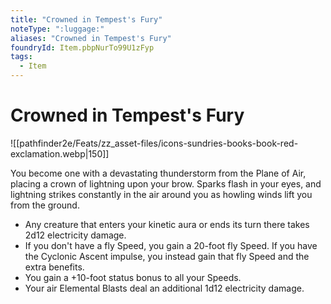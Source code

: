 ```yaml
---
title: "Crowned in Tempest's Fury"
noteType: ":luggage:"
aliases: "Crowned in Tempest's Fury"
foundryId: Item.pbpNurTo99U1zFyp
tags:
  - Item
---
```


# Crowned in Tempest's Fury
![[pathfinder2e/Feats/zz_asset-files/icons-sundries-books-book-red-exclamation.webp|150]]

You become one with a devastating thunderstorm from the Plane of Air, placing a crown of lightning upon your brow. Sparks flash in your eyes, and lightning strikes constantly in the air around you as howling winds lift you from the ground.

*   Any creature that enters your kinetic aura or ends its turn there takes 2d12 electricity damage.
*   If you don't have a fly Speed, you gain a 20-foot fly Speed. If you have the Cyclonic Ascent impulse, you instead gain that fly Speed and the extra benefits.
*   You gain a +10-foot status bonus to all your Speeds.
*   Your air Elemental Blasts deal an additional 1d12 electricity damage.
